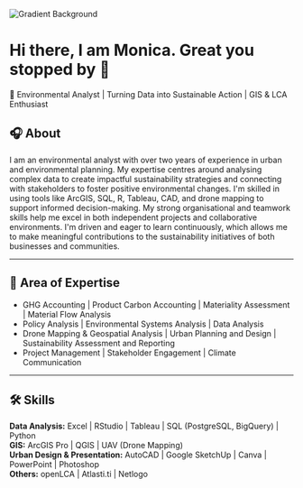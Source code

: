 
![Gradient Background](https://github.com/Monica-Bonu/Images/blob/main/gradient-dark-blue-futuristic-digital-background.jpg?raw=true)

# Hi there, I am Monica. Great you stopped by 👋  
🌱 Environmental Analyst | Turning Data into Sustainable Action | GIS & LCA Enthusiast


## 🎧 About


I am an environmental analyst with over two years of experience in urban and environmental planning. My expertise centres around analysing complex data to create impactful sustainability strategies and connecting with stakeholders to foster positive environmental changes. I'm skilled in using tools like ArcGIS, SQL, R, Tableau, CAD, and drone mapping to support informed decision-making. My strong organisational and teamwork skills help me excel in both independent projects and collaborative environments. I'm driven and eager to learn continuously, which allows me to make meaningful contributions to the sustainability initiatives of both businesses and communities.

---

## 🧠 Area of Expertise
- GHG Accounting | Product Carbon Accounting | Materiality Assessment | Material Flow Analysis 
- Policy Analysis | Environmental Systems Analysis | Data Analysis 
- Drone Mapping & Geospatial Analysis | Urban Planning and Design | Sustainability Assessment and Reporting
- Project Management | Stakeholder Engagement | Climate Communication

---

## 🛠 Skills

**Data Analysis:**  Excel | RStudio | Tableau | SQL (PostgreSQL, BigQuery) | Python  
**GIS:** ArcGIS Pro | QGIS | UAV (Drone Mapping)  
**Urban Design & Presentation:** AutoCAD | Google SketchUp | Canva | PowerPoint | Photoshop  
**Others:** openLCA | Atlasti.ti | Netlogo 
